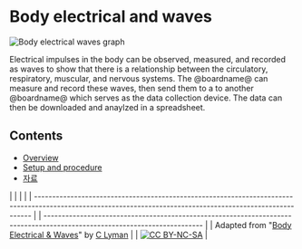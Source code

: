 # Body electrical and waves

![Body electrical waves graph](/static/courses/ucp-science/body-electrical/body-waves.jpg)

Electrical impulses in the body can be observed, measured, and recorded as waves to show that there is a relationship between the circulatory, respiratory, muscular, and nervous systems. The @boardname@ can measure and record these waves, then send them to a to another @boardname@ which serves as the data collection device. The data can then be downloaded and anaylzed in a spreadsheet.

## Contents

* [Overview](/courses/ucp-science/body-electrical/overview)
* [Setup and procedure](/courses/ucp-science/body-electrical/setup-procedure)
* [자료](/courses/ucp-science/body-electrical/resources)

  


|                                                                                                                                                             |  |                                                                                                                           |
| ----------------------------------------------------------------------------------------------------------------------------------------------------------- |  | ------------------------------------------------------------------------------------------------------------------------- |
| Adapted from "[Body Electrical & Waves](https://drive.google.com/open?id=1KofuOt0v1lmQhQyJux1XWDVoCDeslcjDFysjStFmo1w)" by [C Lyman](http://utahcoding.org) |  | [![CC BY-NC-SA](https://licensebuttons.net/l/by-nc-sa/4.0/80x15.png)](https://creativecommons.org/licenses/by-nc-sa/4.0/) |